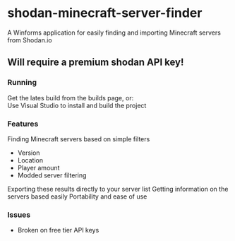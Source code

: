 # shodan-minecraft-server-finder
A Winforms application for easily finding and importing Minecraft servers from Shodan.io

## Will require a premium shodan API key!

### Running
Get the lates build from the builds page, or:  
Use Visual Studio to install and build the project

### Features
Finding Minecraft servers based on simple filters
- Version
- Location
- Player amount  
- Modded server filtering

Exporting these results directly to your server list
Getting information on the servers based easily
Portability and ease of use

### Issues
- Broken on free tier API keys
